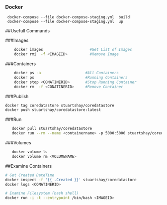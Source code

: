 ### Docker 

````
 docker-compose --file docker-compose-staging.yml  build 
 docker-compose --file docker-compose-staging.yml  up
````

##Usefull Commands 

###Images 

```bash 
    docker images                     #Get List of Images
    docker rmi  -f <IMAGEID>          #Remove Image 
```

###Containers 

```bash 
    docker ps -a                    #All Containers
    docker ps                       #Running Containers 
    docker stop <CONATINERID>       #Stop Running Container
    docker rm  -f <CONATINERID>     #Remove Container
```

###Publish

```bash 
docker tag coredatastore stuartshay/coredatastore
docker push stuartshay/coredatastore:latest
```

###Run 

```bash 
   docker pull stuartshay/coredatastore
   docker run --rm --name <containername> -p 5000:5000 stuartshay/coredatastore
```

###Volumes 

```bash 
   docker volume ls
   docker volume rm <VOLUMENAME>
```

##Examine Containers

```bash 
# Get Created DateTime  
docker inspect -f '{{ .Created }}' stuartshay/coredatastore
docker logs <CONATINERID>
```

```bash 
# Examine Filesystem (bash shell)
docker run -i -t --entrypoint /bin/bash <IMAGEID>  
```



